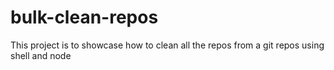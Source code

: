 # bulk-clean-repos
This project is to showcase how to clean all the repos from a git repos using shell and node
